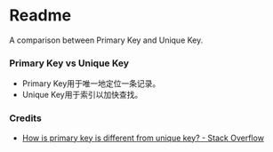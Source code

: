 # Readme
A comparison between Primary Key and Unique Key.

### Primary Key vs Unique Key
- Primary Key用于唯一地定位一条记录。
- Unique Key用于索引以加快查找。

### Credits
- [How is primary key is different from unique key? - Stack Overflow](https://stackoverflow.com/questions/65860803/how-is-primary-key-is-different-from-unique-key)
